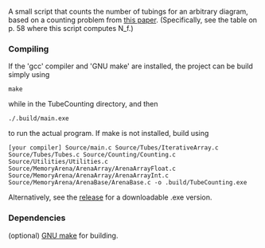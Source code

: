 A small script that counts the number of tubings for an arbitrary diagram, based on a counting problem from [this paper](https://arxiv.org/pdf/2503.05866). (Specifically, see the table on p. 58 where this script computes N_f.) 

### Compiling

If the 'gcc' compiler and 'GNU make' are installed, the project can be build simply using

    make

while in the TubeCounting directory, and then 

    ./.build/main.exe

to run the actual program. If make is not installed, build using

    [your compiler] Source/main.c Source/Tubes/IterativeArray.c Source/Tubes/Tubes.c Source/Counting/Counting.c Source/Utilities/Utilities.c Source/MemoryArena/ArenaArray/ArenaArrayFloat.c Source/MemoryArena/ArenaArray/ArenaArrayInt.c Source/MemoryArena/ArenaBase/ArenaBase.c -o .build/TubeCounting.exe

Alternatively, see the [release]() for a downloadable .exe version.

### Dependencies

(optional) [GNU make](https://www.gnu.org/software/make/) for building.
